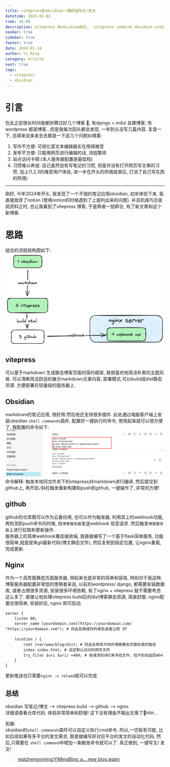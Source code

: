 ```yaml
---
title: vitepress和obsidian一键舒适写文/发文
datetime: 2024-02-01
time: 16:08
description: vitepress 和obsidian结合,  vitepress combine obsidian note, is good
navbar: true
sidebar: true
footer: true
date: 2024-01-14
author: Yi Ming
category: Article
next: true
tags:
  - vitepress
  - obsidian
---
```


# 引言

在此之前很长时间我都折腾过好几个博客 🥲, 有django + mdui 自建博客; 有wordpress 框架博客...但是我每次回头都会发现, 一年到头没写几篇内容. 
复盘一下, 总得来说来来去去都是一下这几个问题纠缠着: 
1. 写作不方便: 可视化富文本编辑器实在用得难受
2. 发布不方便: 只能用网页进行编辑的话, 流程繁琐
3. 站点访问卡顿:(本人服务器配置是最低档)
4. 习惯难以养成: 自己虽然说有写笔记的习惯, 但是并没有打开网页写文章的习惯, 加上(1,2,3的难受用户体验, 进一步在开头的热情结束后, 打消了自己写东西的热情)  
---
刚好, 今年2024年开头, 我发现了一个不错的笔记应用obsidian, 初步体验下来, 我直接放弃了notion (使用notion的时候遇到了上面列出来的问题).  并且机缘巧合查阅资料之时, 也让我看到了vitepress 博客, 于是两者一拍即合, 有了新文章和这个新博客.



# 思路 
组合的流程结构图如下:  
![](pic/vitepress_obsidian_combine_struct.png)

## vitepress  
可以基于markdown 生成静态博客页面的简约框架, 我很喜欢他简洁朴素的主题风格. 可以清晰简洁舒适的展示markdown文章内容, 部署模式,可以build成dist静态资源. 方便部署在轻量级的服务器上.

## Obsidian  
markdown的笔记应用, 很好用.然后他还支持很多插件.
此处通过电脑客户端上安装obsidian `shell commands`插件, 配置好一键执行的命令, 使用起来就可以很方便了, 我配置的命令如下:  
![](pic/vitepress_obsidian-plus-command.png)
命令解释: 
触发本地同文件夹下的vitepress对markdown进行编译, 然后提交到github上, 
再开启`/`斜杠触发重新构建和push到github, 一键操作了, 非常的方便!

## github  
github的仓库既可以作为云备份用, 也可以作为触发器, 利用其上的webhook功能, 再检测到push命令的时候, 给`博客服务器`发送webhook 信息请求. 然后触发`博客服务器`上进行拉取和更新操作.  
服务器上的简单webhook重启接收端, 我直接编写了一个基于flask简单服务, 功能很简单,就是提来git最新代码(博文静态文件), 然后复制到指定位置, 让nginx重载,完成更新.

## Nginx  
作为一个高性能静态页面服务器, 用起来也是非常的简单和容易, 特别对于我这种,博客服务器配置非常低的使用者来说, 以前的wordpress/ django, 都需要安装数据库, 或者占用很多资源, 安装很多环境依赖, 有了nginx + vitepress 就不需要考虑这么多了. 直接让他处理vitepress build后的dist博客静态资源, 简直舒服. 
nginx配置也很简单, 安装好后, nginx 即可启动. 
```nginx
server {  
    listen 80;  
    server_name [yourdomain.com](https://yourdomain.com/ "https://yourdomain.com"); # 将此处换成你的域名或者公网 IP  
  
    location / {  
        root /var/www/blog/dist; # 将此处修改为你的博客静态页面存放的路径  
        index index.html; # 设定默认访问的网页文件  
        try_files $uri $uri/ =404; # 按请求的URI来寻找文件，找不到则返回404  
    }  
}

```
更新推送也只需要`nginx -s reload`就可以完成. 

## 总结 

obsidian 写笔记/博文 --> vitepress build --> github --> nginx.  
详细请查看仓库代码. 体验非常简单和舒服! 这下没有理由不输出文章了🤡hhh...

拓展:  
obsidian的`shell commands`插件可以自定义执行cmd命令. 所以,一切皆有可能, 比如后续如果有多平台的发文需求, 那直接编写好对应平台的发文的自动化代码, 然后,只需要在 `shell command`中增加一条触发命令就可以了. 真正做到, 一键写文/ 发文! 

>[realzhengyiming/YiMingBlog: a... new blog again](https://github.com/realzhengyiming/YiMingBlog)

